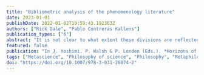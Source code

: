 ```yaml
---
title: "Bibliometric analysis of the phenomenology literature"
date: 2023-01-01
publishDate: 2022-01-02T19:59:43.192363Z
authors: ["Rick Dale", "Pablo Contreras Kallens"]
publication_types: ["6"]
abstract: "It is not clear to what extent these divisions are reflected in the organization of work done within the field, as expressed by patterns of communication between authors. To assess this, we analyze the phenomenology literature using bibliometric methods (Osareh, 1996). This makes it possible to supplement an intuitive understanding of its structure with an empirically grounded analysis of citation patterns. In particular, we extract an author-wise citation network (Radicchi et al., 2012) for the published phenomenology literature, a network of nodes and connections, where nodes correspond to authors of articles or books about phenomenology, and connections correspond to citations from one author to another. The resulting graph has 11,980 nodes and 69,324 connections.1 We then study clusters in this network, that is, groups of authors who cite each other more than they cite authors in other clusters and compare this more bottom-up image of communication dynamics withinthe field to the different sub-groups identified in expert historical reconstructions."
featured: false
publication: "In J. Yoshimi, P. Walsh & P. Londen (Eds.), *Horizons of Phenomenology: Essays on the state of the field and its applications*"
tags: ["Metascience", "Philosophy of science", "Philosophy", "Metaphilosophy", "Phenomenology"]
doi: "https://doi.org/10.1007/978-3-031-26074-2"
---
```


